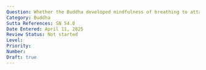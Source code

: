 ```yaml
---
Question: Whether the Buddha developed mindfulness of breathing to attain Nibbāna?
Category: Buddha
Sutta References: SN 54.8
Date Entered: April 11, 2025
Review Status: Not started
Level: 
Priority: 
Number: 
Draft: true
---
```

